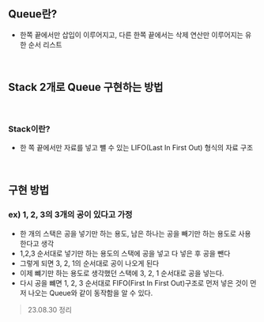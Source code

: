 ## Queue란?


* 한쪽 끝에서만 삽입이 이루어지고, 다른 한쪽 끝에서는 삭제 연산만 이루어지는 유한 순서 리스트
<br>

## Stack 2개로 Queue 구현하는 방법
<br>

### Stack이란?
* 한 쪽 끝에서만 자료를 넣고 뺼 수 있는 LIFO(Last In First Out) 형식의 자료 구조
<br>

## 구현 방법

### ex) 1, 2, 3의 3개의 공이 있다고 가정
* 한 개의 스택은 공을 넣기만 하는 용도, 남은 하나는 공을 빼기만 하는 용도로 사용한다고 생각
* 1,2,3 순서대로 넣기만 하는 용도의 스택에 공을 넣고 다 넣은 후 공을 뺀다
* 그렇게 되면 3, 2, 1의 순서대로 공이 나오게 된다
* 이제 뺴기만 하는 용도로 생각했던 스택에 3, 2, 1 순서대로 공을 넣는다.
* 다시 공을 뺴면 1, 2, 3 순서대로 FIFO(First In First Out)구조로 먼저 넣은 것이 먼저 나오는 Queue와 같이 동작함을 알 수 있다.

> 23.08.30 정리
